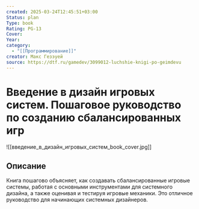 ```yaml
---
created: 2025-03-24T12:45:51+03:00
Status: plan
Type: book
Rating: PG-13
Cover:
Year:
category:
  - "[[Программирование]]"
creator: Макс Гезэуей
source: https://dtf.ru/gamedev/3099012-luchshie-knigi-po-geimdevu
---
```


# Введение в дизайн игровых систем. Пошаговое руководство по созданию сбалансированных игр

![[введение_в_дизайн_игровых_систем_book_cover.jpg]]



## Описание

Книга пошагово объясняет, как создавать сбалансированные игровые системы, работая с основными инструментами для системного дизайна, а также оценивая и тестируя игровые механики. Это отличное руководство для начинающих системных дизайнеров.
